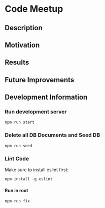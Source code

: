 # Code Meetup

## Description

## Motivation

## Results

## Future Improvements


## Development Information

### Run development server
```
npm run start
```

### Delete all DB Documents and Seed DB
```
npm run seed
```

### Lint Code
Make sure to install eslint first:
```
npm install -g eslint
```
#### Run in root 
```
npm run fix
```